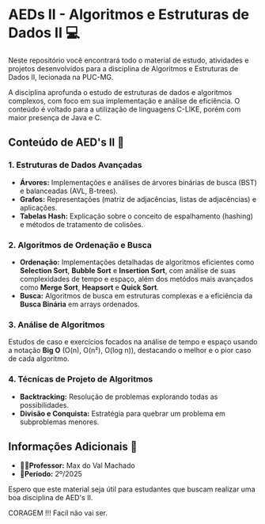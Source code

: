 <h1>AEDs II - Algoritmos e Estruturas de Dados II 💻</h1>
<p>Neste repositório você encontrará todo o material de estudo, atividades e projetos desenvolvidos para a disciplina de Algoritmos e Estruturas de Dados II, lecionada na PUC-MG.</p>
<p>A disciplina aprofunda o estudo de estruturas de dados e algoritmos complexos, com foco em sua implementação e análise de eficiência. O conteúdo é voltado para a utilização de linguagens C-LIKE, porém com maior presença de Java e C.</p>



<h2>Conteúdo de AED's II 📒</h2>
<h3>1. Estruturas de Dados Avançadas</h3>
<ul>
    <li><b>Árvores:</b> Implementações e análises de árvores binárias de busca (BST) e balanceadas (AVL, B-trees).</li>
    <li><b>Grafos:</b> Representações (matriz de adjacências, listas de adjacências) e aplicações.</li>
    <li><b>Tabelas Hash:</b> Explicação sobre o conceito de espalhamento (hashing) e métodos de tratamento de colisões.</li>
</ul>

<h3>2. Algoritmos de Ordenação e Busca</h3>
<ul>
    <li><b>Ordenação:</b> Implementações detalhadas de algoritmos eficientes como <b>Selection Sort</b>, <b>Bubble Sort</b> e <b>Insertion Sort</b>, com análise de suas complexidades de tempo e espaço, além dos metódos mais avançados como <b>Merge Sort</b>, <b>Heapsort</b> e <b>Quick Sort</b>.</li>
    <li><b>Busca:</b> Algoritmos de busca em estruturas complexas e a eficiência da <b>Busca Binária</b> em arrays ordenados.</li>
</ul>

<h3>3. Análise de Algoritmos</h3>
<p>Estudos de caso e exercícios focados na análise de tempo e espaço usando a notação <b>Big O</b> (O(n), O(n²), O(log n)), destacando o melhor e o pior caso de cada algoritmo.</p>

<h3>4. Técnicas de Projeto de Algoritmos</h3>
<ul>
    <li><b>Backtracking:</b> Resolução de problemas explorando todas as possibilidades.</li>
    <li><b>Divisão e Conquista:</b> Estratégia para quebrar um problema em subproblemas menores.</li>
</ul>



<h2>Informações Adicionais 📌</h2>
<ul>
    <li><b>👨‍🏫Professor:</b> Max do Val Machado</li>
    <li><b>📍Período:</b> 2º/2025</li>
</ul>

<p>Espero que este material seja útil para estudantes que buscam realizar uma boa disciplina de AED's II.</p>
<p>CORAGEM !!! Facíl não vai ser.</p>
